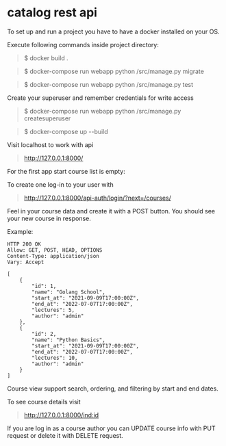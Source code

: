 # catalog rest api



To set up and run a project you have to have a docker installed on your OS.

Execute following commands inside project directory:

>$ docker build .

>$ docker-compose run webapp python /src/manage.py migrate

>$ docker-compose run webapp python /src/manage.py test

Create your superuser and remember credentials for write access

>$ docker-compose run webapp python /src/manage.py createsuperuser

>$ docker-compose up --build

Visit localhost to work with api
> http://127.0.0.1:8000/

For the first app start course list is empty:

To create one log-in to your user with

> http://127.0.0.1:8000/api-auth/login/?next=/courses/

Feel in your course data and create it with a POST button.
You should see your new course in response.

Example:

```
HTTP 200 OK
Allow: GET, POST, HEAD, OPTIONS
Content-Type: application/json
Vary: Accept

[
    {
        "id": 1,
        "name": "Golang School",
        "start_at": "2021-09-09T17:00:00Z",
        "end_at": "2022-07-07T17:00:00Z",
        "lectures": 5,
        "author": "admin"
    },
    {
        "id": 2,
        "name": "Python Basics",
        "start_at": "2021-09-09T17:00:00Z",
        "end_at": "2022-07-07T17:00:00Z",
        "lectures": 10,
        "author": "admin"
    }
]
```

Course view support search, ordering, and filtering by start and end dates.

To see course details visit

> http://127.0.0.1:8000/<ind:id>

If you are log in as a course author you can UPDATE course info with PUT request or delete it with DELETE request. 
